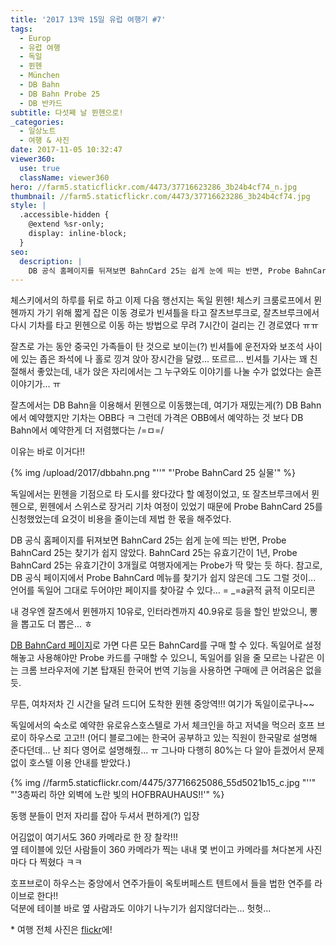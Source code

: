 ```yaml
---
title: '2017 13박 15일 유럽 여행기 ​#7'
tags:
  - Europ
  - 유럽 여행
  - 독일
  - 뮌헨
  - München
  - DB Bahn
  - DB Bahn Probe 25
  - DB 반카드
subtitle: 다섯째 날 뮌헨으로!
_categories:
  - 일상노트
  - 여행 & 사진
date: 2017-11-05 10:32:47
viewer360:
  use: true
  className: viewer360
hero: //farm5.staticflickr.com/4473/37716623286_3b24b4cf74_n.jpg
thumbnail: //farm5.staticflickr.com/4473/37716623286_3b24b4cf74.jpg
style: |
  .accessible-hidden {
    @extend %sr-only;
    display: inline-block;
  }
seo:
  description: |
    DB 공식 홈페이지를 뒤져보면 BahnCard 25는 쉽게 눈에 띄는 반면, Probe BahnCard 25는 찾기가 쉽지 않았다.
---
```



체스키에서의 하루를 뒤로 하고 이제 다음 행선지는 독일 뮌헨! 체스키 크룸로프에서 뮌헨까지 가기 위해
짧게 잡은 이동 경로가 빈셔틀을 타고 잘츠브루크로, 잘츠브루크에서 다시 기차를 타고 뮌헨으로 이동 하는
방법으로 무려 7시간이 걸리는 긴 경로였다 ㅠㅠ

잘츠로 가는 동안 중국인 가족들이 탄 것으로 보이는(?) 빈셔틀에 운전자와 보조석 사이에 있는 좁은 좌석에
나 홀로 낑겨 앉아 장시간을 달렸... 또르르... 빈셔틀 기사는 꽤 친절해서 좋았는데, 내가 앉은 자리에서는
그 누구와도 이야기를 나눌 수가 없었다는 슬픈 이야기가... ㅠ

잘츠에서는 DB Bahn을 이용해서 뮌헨으로 이동했는데, 여기가 재밌는게(?) DB Bahn에서 예약했지만 기차는
OBB다 ㅋ 그런데 가격은 OBB에서 예약하는 것 보다 DB Bahn에서 예약한게 더 저렴했다는 <span aria-hidden="true">/=ㅁ=/</span>

이유는 바로 이거다!! <br>

<p>
  {% img /upload/2017/dbbahn.png "''" "'Probe BahnCard 25 실물'" %}
</p>

독일에서는 뮌헨을 기점으로 타 도시를 왔다갔다 할 예정이었고, 또 잘츠브루크에서 뮌헨으로, 뮌헨에서
스위스로 장거리 기차 여정이 있었기 때문에 Probe BahnCard 25를 신청했었는데 요것이 비용을 줄이는데
제법 한 몫을 해주었다.

DB 공식 홈페이지를 뒤져보면 BahnCard 25는 쉽게 눈에 띄는 반면, Probe BahnCard 25는 찾기가 쉽지 않았다.
BahnCard 25는 유효기간이 1년, Probe BahnCard 25는 유효기간이 3개월로 여행자에게는 Probe가 딱 맞는 듯
하다. 참고로, DB 공식 페이지에서 Probe BahnCard 메뉴를 찾기가 쉽지 않은데 그도 그럴 것이... 언어를
독일어 그대로 두어야만 페이지를 찾아갈 수 있다... <span aria-hidden="true">= _=a</span><span class="accessible-hidden">긁적 긁적 이모티콘</span>

내 경우엔 잘츠에서 뮌헨까지 10유로, 인터라켄까지 40.9유로 등을 할인 받았으니, 뽕을 뽑고도 더 뽑은... ㅎ

[DB BahnCard 페이지](https://www.bahn.de/p/view/bahncard/ueberblick/preise.shtml?dbkanal_007=L01_S01_D001_KIN0004_top-navi-flyout_bc-bcfamilie_LZ01)로 가면 다른 모든 BahnCard를 구매 할 수 있다.
독일어로 설정해놓고 사용해야만 Probe 카드를 구매할 수 있으니, 독일어를 읽을 줄 모르는 나같은 이는
크롬 브라우저에 기본 탑재된 한국어 번역 기능을 사용하면 구매에 큰 어려움은 없을 듯.

무튼, 여차저차 긴 시간을 달려 드디어 도착한 뮌헨 중앙역!!! 여기가 독일이로구나~~

<div class="viewer360" data-src="//farm5.staticflickr.com/4460/37535838670_462faaa5ee_o.jpg" data-width="800" data-height="400" aria-label="중앙역이라는 이름이 아깝지 않게 꽤 넓고 사람들로 북적인다, 신기한건 한국과 다르게 로비와 탑승 플랫폼이 바로 이어져 있다"></div>

독일에서의 숙소로 예약한 유로유스호스텔로 가서 체크인을 하고 저녁을 먹으러 호프 브로이 하우스로 고고!!
(어디 블로그에는 한국어 공부하고 있는 직원이 한국말로 설명해 준다던데... 난 죄다 영어로 설명해줬... ㅠ
그나마 다행히 80%는 다 알아 듣겠어서 문제 없이 호스텔 이용 안내를 받았다.)

<p>
  {% img //farm5.staticflickr.com/4475/37716625086_55d5021b15_c.jpg "''" "'3층짜리 하얀 외벽에 노란 빛의 HOFBRAUHAUS!!'" %}
</p>

동행 분들이 먼저 자리를 잡아 두셔서 편하게(?) 입장

<div class="viewer360" data-src="//farm5.staticflickr.com/4511/37124076113_3aab9bb08d_o.jpg" data-width="800" data-height="400" aria-label="내부의 천정은 둥근 아치형태로 되어 있고 제법 많은 손님들로 북적인다. "></div>

어김없이 여기서도 360 카메라로 한 장 찰칵!!! <br>
옆 테이블에 있던 사람들이 360 카메라가 찍는 내내 몇 번이고 카메라를 쳐다본게 사진마다 다 찍혔다 ㅋㅋ

호프브로이 하우스는 중앙에서 연주가들이 옥토버페스트 텐트에서 들을 법한 연주를 라이브로 한다!! <br>
덕분에 테이블 바로 옆 사람과도 이야기 나누기가 쉽지않더라는... 헛헛...

&ast; 여행 전체 사진은 [flickr](https://www.flickr.com/photos/mulder21c/albums/72157686293777302)에!